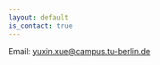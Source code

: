 ```yaml
---
layout: default
is_contact: true
---
```


Email: [yuxin.xue@campus.tu-berlin.de](mailto:yuxin.xue@campus.tu-berlin.de)

<!-----

## Social

1. [Facebook](#)
2. [Twitter](#)
3. [Google+](#)-->
